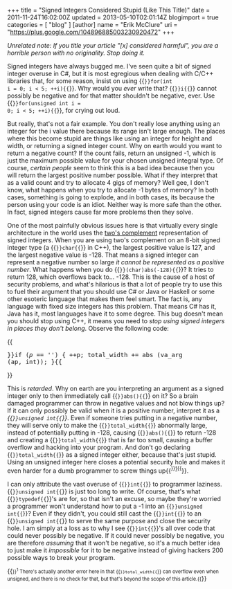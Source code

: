 +++
title = "Signed Integers Considered Stupid (Like This Title)"
date = 2011-11-24T16:02:00Z
updated = 2013-05-10T02:01:14Z
blogimport = true 
categories = [ "blog" ]
[author]
	name = "Erik McClure"
	uri = "https://plus.google.com/104896885003230920472"
+++

*Unrelated note: If you title your article "[x] considered harmful", you are a horrible person with no originality. Stop doing it.*

Signed integers have always bugged me. I've seen quite a bit of signed integer overuse in C#, but it is most egregious when dealing with C/C++ libraries that, for some reason, insist on using {{<code>}}for(int i = 0; i < 5; ++i){{</code>}}. Why would you *ever* write that? {{<code>}}i{{</code>}} cannot possibly be negative and for that matter shouldn't be negative, ever. Use  {{<code>}}for(unsigned int i = 0; i < 5; ++i){{</code>}}, for crying out loud. 

But really, that's not a fair example. You don't really lose anything using an integer for the i value there because its range isn't large enough. The places where this become stupid are things like using an integer for height and width, or returning a signed integer count. Why on earth would you want to return a negative count? If the count fails, return an unsigned -1, which is just the maximum possible value for your chosen unsigned integral type. Of course, *certain people* seem to think this is a bad idea because then you will return the largest positive number possible. What if they interpret that as a valid count and try to allocate 4 gigs of memory? Well gee, I don't know, what happens when you try to allocate -1 bytes of memory? In both cases, something is going to explode, and in both cases, its because the person using your code is an idiot. Neither way is more safe than the other. In fact, signed integers cause far more problems then they solve. 

One of the most painfully obvious issues here is that virtually every single architecture in the world uses the [two's complement](http://en.wikipedia.org/wiki/Two's_complement) representation of signed integers. When you are using two's complement on an 8-bit signed integer type (a {{<code>}}char{{</code>}} in C++), the largest positive value is 127, and the largest negative value is -128. That means a signed integer can represent a negative number so large *it cannot be represented as a positive number*. What happens when you do {{<code>}}(char)abs(-128){{</code>}}? It tries to return 128, which overflows back to... -128. This is the cause of a host of security problems, and what's hilarious is that a lot of people try to use this to fuel their argument that you should use C# or Java or Haskell or some other esoteric language that makes them feel smart. The fact is, any language with fixed size integers has this problem. That means C# has it, Java has it, most languages have it to some degree. This bug doesn't mean you should stop using C++, it means you need to *stop using signed integers in places they don't belong*. Observe the following code:

{{<pre cpp>}}if (*p == '*')
  {
    ++p;
    total_width += abs (va_arg (ap, int));
  }{{</pre>}} 
  
This is *retarded*. Why on earth are you interpreting an argument as a signed integer only to then immediately call {{<code>}}abs(){{</code>}} on it? So a brain damaged programmer can throw in negative values and not blow things up? If it can only possibly be valid when it is a positive number, interpret it as a *{{<code>}}unsigned int{{</code>}}*. Even if someone tries putting in a negative number, they will serve only to make the {{<code>}}total_width{{</code>}} abnormally large, instead of potentially putting in -128, causing {{<code>}}abs(){{</code>}} to return -128 and creating a {{<code>}}total_width{{</code>}} that is far too small, causing a buffer overflow and hacking into your program. And don't go declaring {{<code>}}total_width{{</code>}} as a signed integer either, because that's just stupid. Using an unsigned integer here closes a potential security hole and makes it even harder for a dumb programmer to screw things up{{<sup>}}<a href="#foot1">1</a>{{</sup>}}.  

I can only attribute the vast overuse of {{<code>}}int{{</code>}} to programmer laziness. {{<code>}}unsigned int{{</code>}} is just too long to write. Of course, that's what {{<code>}}typedef{{</code>}}'s are for, so that isn't an excuse, so maybe they're worried a programmer won't understand how to put a -1 into an {{<code>}}unsigned int{{</code>}}? Even if they didn't, you could still cast the {{<code>}}int{{</code>}} to an {{<code>}}unsigned int{{</code>}} to serve the same purpose and close the security hole. I am simply at a loss as to why I see {{<code>}}int{{</code>}}'s all over code that could never possibly be negative. If it could never possibly be negative, you are therefore *assuming* that it won't be negative, so it's a much better idea to just make it *impossible* for it to be negative instead of giving hackers 200 possible ways to break your program. 


{{<span style="font-size:80%">}}<sup><a name="foot1">1</a></sup> There's actually another error here in that {{<code>}}total_width{{</code>}} can overflow even when unsigned, and there is no check for that, but that's beyond the scope of this article.{{</span>}}
